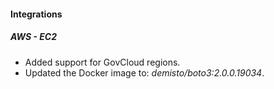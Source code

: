
#### Integrations
##### AWS - EC2
- Added support for GovCloud regions.
- Updated the Docker image to: *demisto/boto3:2.0.0.19034*.


